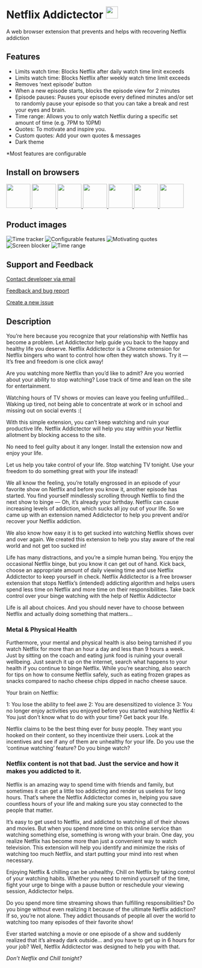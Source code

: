 
# Netflix Addictector <img src="./brand-images/netflix-accdictector-logo-2.png" height="32">

 A web browser extension that prevents and helps with recovering Netflix addiction

## Features

- Limits watch time: Blocks Netflix after daily watch time limit exceeds
- Limits watch time: Blocks Netflix after weekly watch time limit exceeds
- Removes ‘next episode’ button
- When a new episode starts, blocks the episode view for 2 minutes
- Episode pauses: Pauses your episode every defined minutes and/or set to randomly pause your episode so that you can take a break and rest your eyes and brain.
- Time range: Allows you to only watch Netflix during a specific set amount of time (e.g. 7PM to 10PM)
- Quotes: To motivate and inspire you.
- Custom quotes: Add your own quotes & messages
- Dark theme

*Most features are configurable

## Install on browsers

<a href="https://chrome.google.com/webstore/detail/netflix-addictector-%E2%80%93-net/loooaabonmaodiehbknmpmngbeklblne?hl=en" target="_blank">
    <img src="https://imgur.com/3C4iKO0.png" width="64" height="64">
</a>
<a href="https://addons.mozilla.org/en-US/firefox/addon/netflix-addictector/" target="_blank">
    <img src="https://imgur.com/ihXsdDO.png" width="64" height="64">
</a>
<a href="https://microsoftedge.microsoft.com/addons/" target="_blank">
    <img src="https://imgur.com/vMcaXaw.png" width="64" height="64">
</a>
<a href="https://addons.opera.com/extensions/details/" target="_blank">
    <img src="https://imgur.com/nSJ9htU.png" width="64" height="64">
</a>
<a href="https://chrome.google.com/webstore/detail/netflix-addictector-%E2%80%93-net/loooaabonmaodiehbknmpmngbeklblne?hl=en" target="_blank">
    <img src="https://imgur.com/EuDp4vP.png" width="64" height="64">
</a>
<a href="https://chrome.google.com/webstore/detail/netflix-addictector-%E2%80%93-net/loooaabonmaodiehbknmpmngbeklblne?hl=en" target="_blank">
    <img src="https://imgur.com/z8yjLZ2.png" width="64" height="64">
</a>
<a href="https://addons.mozilla.org/en-US/firefox/addon/netflix-addictector/" target="_blank">
    <img src="https://imgur.com/MQYBSrD.png" width="64" height="64">
</a>

## Product images

![](https://raw.githubusercontent.com/felixisaac/netflix-addictector/master/brand-images/screenshots/screenshot_1_BRAND-6.jpg "Time tracker")
![](https://raw.githubusercontent.com/felixisaac/netflix-addictector/master/brand-images/screenshots/screenshot_2_BRAND-3.jpg "Configurable features")
![](https://raw.githubusercontent.com/felixisaac/netflix-addictector/master/brand-images/screenshots//screenshot_3_BRAND-3.jpg "Motivating quotes")
![](https://raw.githubusercontent.com/felixisaac/netflix-addictector/master/brand-images/screenshots/screenshot_4.jpg "Screen blocker")
![](https://raw.githubusercontent.com/felixisaac/netflix-addictector/master/brand-images/screenshots/screenshot_5.jpg "Time range")

## Support and Feedback

[Contact developer via email](mailto:me@felixisaac.dev)

[Feedback and bug report](https://docs.google.com/forms/d/e/1FAIpQLSc0IyCG9gZ88bewPtj4K4JgVpcUGbhKNCLskL1s3Vsdy5ejVg/viewform)

[Create a new issue](https://github.com/FelixIsaac/netflix-addictector/issues)

## Description

You’re here because you recognize that your relationship with Netflix has become a problem. Let Addictector help guide you back to the happy and healthy life you deserve. Netflix Addictector is a Chrome extension for Netflix bingers who want to control how often they watch shows. Try it — It’s free and freedom is one click away!

Are you watching more Netflix than you’d like to admit? Are you worried about your ability to stop watching? Lose track of time and lean on the site for entertainment.

Watching hours of TV shows or movies can leave you feeling unfulfilled… Waking up tired, not being able to concentrate at work or in school and missing out on social events :(

With this simple extension, you can’t keep watching and ruin your productive life. Netflix Addictector will help you stay within your Netflix allotment by blocking access to the site.

No need to feel guilty about it any longer. Install the extension now and enjoy your life. 

Let us help you take control of your life. Stop watching TV tonight. Use your freedom to do something great with your life instead!

We all know the feeling, you’re totally engrossed in an episode of your favorite show on Netflix and before you know it, another episode has started. You find yourself mindlessly scrolling through Netflix to find the next show to binge — Oh, it’s already your birthday. Netflix can cause increasing levels of addiction, which sucks all joy out of your life. So we came up with an extension named Addictector to help you prevent and/or recover your Netflix addiction.

We also know how easy it is to get sucked into watching Netflix shows over and over again. We created this extension to help you stay aware of the real world and not get too sucked in!

Life has many distractions, and you’re a simple human being. You enjoy the occasional Netflix binge, but you know it can get out of hand. Kick back, choose an appropriate amount of daily viewing time and use Netflix Addictector to keep yourself in check. Netflix Addictector is a free browser extension that stops Netflix’s (intended) addicting algorithm and helps users spend less time on Netflix and more time on their responsibilities. Take back control over your binge watching with the help of Netflix Addictector 

Life is all about choices. And you should never have to choose between Netflix and actually doing something that matters…

### Metal & Physical Health

Furthermore, your mental and physical health is also being tarnished if you watch Netflix for more than an hour a day and less than 9 hours a week. Just by sitting on the coach and eating junk food is ruining your overall wellbeing. Just search it up on the internet, search what happens to your health if you continue to binge Netflix. While you’re searching, also search for tips on how to consume Netflix safely, such as eating frozen grapes as snacks compared to nacho cheese chips dipped in nacho cheese sauce.

Your brain on Netflix:

1: You lose the ability to feel awe
2: You are desensitized to violence
3: You no longer enjoy activities you enjoyed before you started watching Netflix
4: You just don’t know what to do with your time? Get back your life.

Netflix claims to be the best thing ever for busy people. They want you hooked on their content, so they incentivize their users. Look at the incentives and see if any of them are unhealthy for your life. Do you use the ‘continue watching’ feature? Do you binge watch?

### Netflix content is not that bad. Just the service and how it makes you addicted to it.

Netflix is an amazing way to spend time with friends and family, but sometimes it can get a little too addicting and render us useless for long hours. That’s where the Netflix Addictector comes in, helping you save countless hours of your life and making sure you stay connected to the people that matter.

It’s easy to get used to Netflix, and addicted to watching all of their shows and movies. But when you spend more time on this online service than watching something else, something is wrong with your brain. One day, you realize Netflix has become more than just a convenient way to watch television. This extension will help you identify and minimize the risks of watching too much Netflix, and start putting your mind into rest when necessary.

Enjoying Netflix & chilling can be unhealthy. Chill on Netflix by taking control of your watching habits. Whether you need to remind yourself of the time, fight your urge to binge with a pause button or reschedule your viewing session, Addictector helps.

Do you spend more time streaming shows than fulfilling responsibilities? Do you binge without even realizing it because of the ultimate Netflix addiction? If so, you’re not alone. They addict thousands of people all over the world to watching too many episodes of their favorite show!

Ever started watching a movie or one episode of a show and suddenly realized that it’s already dark outside... and you have to get up in 6 hours for your job? Well, Netflix Addictector was designed to help you with that.

*Don’t Netflix and Chill tonight?*
